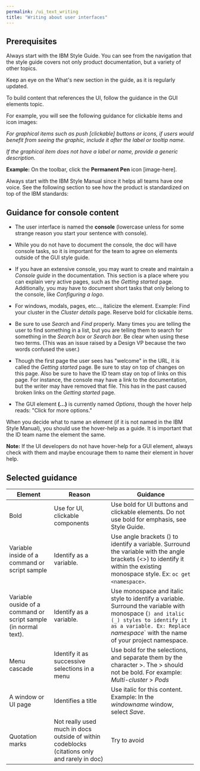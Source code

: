 ```yaml
---
permalink: /ui_text_writing
title: "Writing about user interfaces"
---
```


## Prerequisites

Always start with the IBM Style Guide. You can see from the navigation that the style guide covers not only product documentation, but a variety of other topics.

Keep an eye on the What's new section in the guide, as it is regularly updated. 

To build content that references the UI, follow the guidance in the GUI elements topic.

For example, you will see the following guidance for clickable items and icon images:

_For graphical items such as push [clickable] buttons or icons, if users would benefit from seeing the graphic, include it after the label or tooltip name._

_If the graphical item does not have a label or name, provide a generic description._

**Example:** On the toolbar, click the **Permanent Pen** icon [image-here].

Always start with the IBM Style Manual since it helps all teams have one voice. See the following section to see how the product is standardized on top of the IBM standards:

## Guidance for console content

- The user interface is named the **console** (lowercase unless for some strange reason you start your sentence with console).

- While you do not have to document the console, the doc will have console tasks, so it is important for the team to agree on elements outside of the GUI style guide.

- If you have an extensive console, you may want to create and maintain a _Console guide_ in the documentation. This section is a place where you can explain very active pages, such as the _Getting started_ page. Additionally, you may have to document short tasks that only belong to the console, like _Configuring a logo_.

- For windows, modals, pages, etc..., italicize the element. Example: Find your cluster in the _Cluster details_ page. Reserve bold for clickable items.

- Be sure to use _Search_ and _Find_ properly. Many times you are telling the user to find something in a list, but you are telling them to search for something in the _Search box_ or _Search bar_. Be clear when using these two terms.
(This was an issue raised by a Design VP because the two words confused the user.)

- Though the first page the user sees has "welcome" in the URL, it is called the _Getting started_ page. Be sure to stay on top of changes on this page. Also be sure to have the ID team stay on top of links on this page. For instance, the console may have a link to the documentation, but the writer may have removed that file. This has in the past caused broken links on the _Getting started_ page.

- The GUI element **(...)** is currently named _Options_, though the hover help reads: "Click for more options." 

When you decide what to name an element (if it is not named in the IBM Style Manual), you should use the hover-help as a guide. It is important that the ID team name the element the same. 

**Note:** If the UI developers do not have hover-help for a GUI element, always check with them and maybe encourage them to name their element in hover help.

## Selected guidance

|Element|Reason|Guidance|
--------|------------|-------------|
|Bold|Use for UI, clickable components|Use bold for UI buttons and clickable elements. Do not use bold for emphasis, see Style Guide.
|Variable inside of a command or script sample|Identify as a variable.|Use angle brackets (<these>) to identify a variable. Surround the variable with the angle brackets (<>) to identify it within the existing monospace style. Ex: `oc get <namespace>`. 
|Variable ouside of a command or script sample (in normal text).|Identify as a variable.|Use monospace and italic style to identify a variable. Surround the variable with monospace (`) and italic (_) styles to identify it as a variable. Ex: Replace `_namespace_` with the name of your project namespace. 
|Menu cascade|Identify it as successive selections in a menu|Use bold for the selections, and separate them by the character >. The > should not be bold. For example: *Multi-cluster* > *Pods*|
|A window or UI page|Identifies a title|Use italic for this content. Example: In the _windowname_ window, select *Save*.
|Quotation marks|Not really used much in docs outside of within codeblocks (citations only and rarely in doc)|Try to avoid

